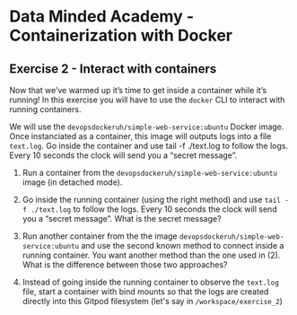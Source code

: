 # Data Minded Academy - Containerization with Docker
## Exercise 2 - Interact with containers

Now that we’ve warmed up it’s time to get inside a container while it’s running! In this exercise you will have to use the `docker` CLI to interact with running containers.

We will use the `devopsdockeruh/simple-web-service:ubuntu` Docker image. Once instanciated as a container, this image will outputs logs into a file `text.log`. Go inside the container and use tail -f ./text.log to follow the logs. Every 10 seconds the clock will send you a “secret message”.

1. Run a container from the `devopsdockeruh/simple-web-service:ubuntu` image (in detached mode).

2. Go inside the running container (using the right method) and use `tail -f ./text.log` to follow the logs. Every 10 seconds the clock will send you a “secret message”. What is the secret message? 

3. Run another container from the the image `devopsdockeruh/simple-web-service:ubuntu` and use the second known method to connect inside a running container. You want another method than the one used in (2). What is the difference between those two approaches?

4. Instead of going inside the running container to observe the `text.log` file, start a container with bind mounts so that the logs are created directly into this Gitpod filesystem (let's say in `/workspace/exercise_2`)